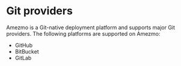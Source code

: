 # Git providers

Amezmo is a Git-native deployment platform and supports major Git providers. The following platforms are supported on Amezmo:
 

- GitHub 
- BitBucket
- GitLab
